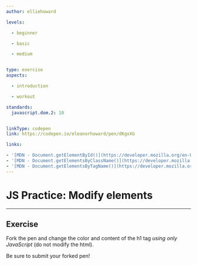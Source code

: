 ```yaml
---
author: elliehoward

levels:

  - beginner

  - basic

  - medium


type: exercise
aspects:

  - introduction

  - workout

standards:
  javascript.dom.2: 10


linkType: codepen
link: https://codepen.io/eleanorhoward/pen/dKgxXG

links:

- '[MDN - Document.getElementById()](https://developer.mozilla.org/en-US/docs/Web/API/Document/getElementById)'
- '[MDN - Document.getElementsByClassName()](https://developer.mozilla.org/en-US/docs/Web/API/Document/getElementsByClassName)'
- '[MDN - Document.getElementsByTagName()](https://developer.mozilla.org/en-US/docs/Web/API/Document/getElementsByTagName)'
---
```

# JS Practice: Modify elements
---

## Exercise


Fork the pen and change the color and content of the h1 tag _using only JavaScript_ (do not modify the html).

Be sure to submit your forked pen!
 
